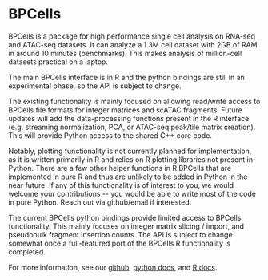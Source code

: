 # BPCells

BPCells is a package for high performance single cell analysis on RNA-seq and ATAC-seq datasets. It can analyze a 1.3M cell dataset with 2GB of RAM in around 10 minutes (benchmarks). This makes analysis of million-cell datasets practical on a laptop.

The main BPCells interface is in R and the python bindings are still in an 
experimental phase, so the API is subject to change.

The existing functionality is mainly focused on allowing read/write access to BPCells
file formats for integer matrices and scATAC fragments. Future updates will add the
data-processing functions present in the R interface (e.g. streaming normalization, PCA,
or ATAC-seq peak/tile matrix creation). This will provide Python access to the shared
C++ core code.

Notably, plotting functionality is not currently planned for implementation, as it is 
written primarily in R and relies on R plotting libraries not present in Python. There
are a few other helper functions in R BPCells that are implemented in pure R and thus
are unlikely to be added in Python in the near future. If any of this functionality
is of interest to you, we would welcome your contributions -- you would be able
to write most of the code in pure Python. Reach out via github/email if interested.

The current BPCells python bindings provide limited access to BPCells functionality. This
mainly focuses on integer matrix slicing / import, and pseudobulk fragment insertion counts.
The API is subject to change somewhat once a full-featured port of the BPCells R 
functionality is completed.

For more information, see our [github](https://github.com/bpcells/BPCells), [python docs](https://bpcells.github.io/python), and [R docs](https://bpcells.github.io/r/).

